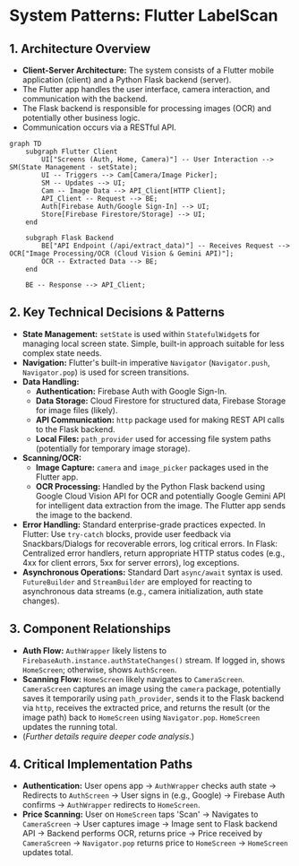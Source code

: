 # System Patterns: Flutter LabelScan

## 1. Architecture Overview

*   **Client-Server Architecture:** The system consists of a Flutter mobile application (client) and a Python Flask backend (server).
*   The Flutter app handles the user interface, camera interaction, and communication with the backend.
*   The Flask backend is responsible for processing images (OCR) and potentially other business logic.
*   Communication occurs via a RESTful API.

```mermaid
graph TD
    subgraph Flutter Client
        UI["Screens (Auth, Home, Camera)"] -- User Interaction --> SM(State Management - setState);
        UI -- Triggers --> Cam[Camera/Image Picker];
        SM -- Updates --> UI;
        Cam -- Image Data --> API_Client[HTTP Client];
        API_Client -- Request --> BE;
        Auth[Firebase Auth/Google Sign-In] --> UI;
        Store[Firebase Firestore/Storage] --> UI;
    end

    subgraph Flask Backend
        BE["API Endpoint (/api/extract_data)"] -- Receives Request --> OCR["Image Processing/OCR (Cloud Vision & Gemini API)"];
        OCR -- Extracted Data --> BE;
    end

    BE -- Response --> API_Client;
```

## 2. Key Technical Decisions & Patterns

*   **State Management:** `setState` is used within `StatefulWidget`s for managing local screen state. Simple, built-in approach suitable for less complex state needs.
*   **Navigation:** Flutter's built-in imperative `Navigator` (`Navigator.push`, `Navigator.pop`) is used for screen transitions.
*   **Data Handling:**
    *   **Authentication:** Firebase Auth with Google Sign-In.
    *   **Data Storage:** Cloud Firestore for structured data, Firebase Storage for image files (likely).
    *   **API Communication:** `http` package used for making REST API calls to the Flask backend.
    *   **Local Files:** `path_provider` used for accessing file system paths (potentially for temporary image storage).
*   **Scanning/OCR:**
    *   **Image Capture:** `camera` and `image_picker` packages used in the Flutter app.
    *   **OCR Processing:** Handled by the Python Flask backend using Google Cloud Vision API for OCR and potentially Google Gemini API for intelligent data extraction from the image. The Flutter app sends the image to the backend.
*   **Error Handling:** Standard enterprise-grade practices expected. In Flutter: Use `try-catch` blocks, provide user feedback via Snackbars/Dialogs for recoverable errors, log critical errors. In Flask: Centralized error handlers, return appropriate HTTP status codes (e.g., 4xx for client errors, 5xx for server errors), log exceptions.
*   **Asynchronous Operations:** Standard Dart `async/await` syntax is used. `FutureBuilder` and `StreamBuilder` are employed for reacting to asynchronous data streams (e.g., camera initialization, auth state changes).

## 3. Component Relationships

*   **Auth Flow:** `AuthWrapper` likely listens to `FirebaseAuth.instance.authStateChanges()` stream. If logged in, shows `HomeScreen`; otherwise, shows `AuthScreen`.
*   **Scanning Flow:** `HomeScreen` likely navigates to `CameraScreen`. `CameraScreen` captures an image using the `camera` package, potentially saves it temporarily using `path_provider`, sends it to the Flask backend via `http`, receives the extracted price, and returns the result (or the image path) back to `HomeScreen` using `Navigator.pop`. `HomeScreen` updates the running total.
*   (*Further details require deeper code analysis.*)

## 4. Critical Implementation Paths

*   **Authentication:** User opens app -> `AuthWrapper` checks auth state -> Redirects to `AuthScreen` -> User signs in (e.g., Google) -> Firebase Auth confirms -> `AuthWrapper` redirects to `HomeScreen`.
*   **Price Scanning:** User on `HomeScreen` taps 'Scan' -> Navigates to `CameraScreen` -> User captures image -> Image sent to Flask backend API -> Backend performs OCR, returns price -> Price received by `CameraScreen` -> `Navigator.pop` returns price to `HomeScreen` -> `HomeScreen` updates total.
